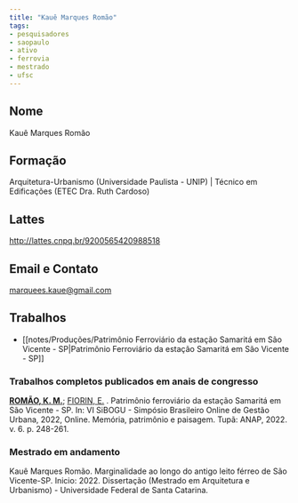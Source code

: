 ```yaml
---
title: "Kauê Marques Romão"
tags: 
- pesquisadores
- saopaulo
- ativo
- ferrovia
- mestrado
- ufsc
---
```


## Nome
Kauê Marques Romão

## Formação
Arquitetura-Urbanismo (Universidade Paulista - UNIP) | Técnico em Edificações (ETEC Dra. Ruth Cardoso)

## Lattes
http://lattes.cnpq.br/9200565420988518

## Email e Contato
[marquees.kaue@gmail.com](mailto:marquees.kaue@gmail.com)

## Trabalhos
- [[notes/Produções/Patrimônio Ferroviário da estação Samaritá em São Vicente - SP|Patrimônio Ferroviário da estação Samaritá em São Vicente - SP]] 

### Trabalhos completos publicados em anais de congresso

 **[ROMÃO, K. M.](http://lattes.cnpq.br/9200565420988518)**; [FIORIN, E.](http://lattes.cnpq.br/5599203800231511) . Patrimônio ferroviário da estação Samaritá em São Vicente - SP. In: VI SiBOGU - Simpósio Brasileiro Online de Gestão Urbana, 2022, Online. Memória, patrimônio e paisagem. Tupã: ANAP, 2022. v. 6. p. 248-261.

### Mestrado em andamento

Kauê Marques Romão. Marginalidade ao longo do antigo leito férreo de São Vicente-SP. Inicio: 2022. Dissertação (Mestrado em Arquitetura e Urbanismo) - Universidade Federal de Santa Catarina.
